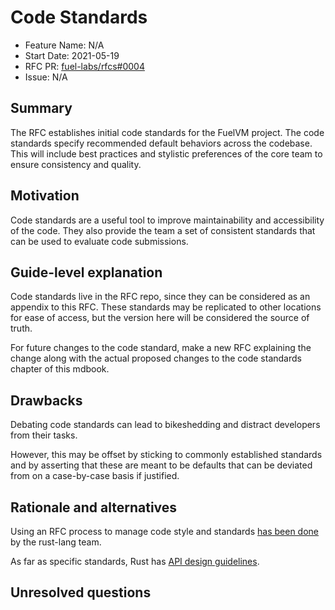 # Code Standards

- Feature Name: N/A
- Start Date: 2021-05-19
- RFC PR: [fuel-labs/rfcs#0004](https://github.com/FuelLabs/rfcs/pull/4)
- Issue: N/A

## Summary

[summary]: #summary

The RFC establishes initial code standards for the FuelVM project. The code
standards specify recommended default behaviors across the codebase. This will
include best practices and stylistic preferences of the core team to ensure
consistency and quality.

## Motivation

[motivation]: #motivation

Code standards are a useful tool to improve maintainability and accessibility
of the code. They also provide the team a set of consistent standards that
can be used to evaluate code submissions.

## Guide-level explanation

[guide-level-explanation]: #guide-level-explanation

Code standards live in the RFC repo, since they can be considered as an
appendix to this RFC. These standards may be replicated to other locations for
ease of access, but the version here will be considered the source of truth.

For future changes to the code standard, make a new RFC explaining the change
along with the actual proposed changes to the code standards chapter
of this mdbook.

## Drawbacks

[drawbacks]: #drawbacks

Debating code standards can lead to bikeshedding and distract developers from
their tasks.

However, this may be offset by sticking to commonly established standards and
by asserting that these are meant to be defaults that can be deviated from on
a case-by-case basis if justified.

## Rationale and alternatives

[rationale-and-alternatives]: #rationale-and-alternatives

Using an RFC process to manage code style and standards
[has been done](https://rust-lang.github.io/rfcs/2436-style-guide.html)
by the rust-lang team.

As far as specific standards, Rust has
[API design guidelines](https://rust-lang.github.io/api-guidelines/).

## Unresolved questions

[unresolved-questions]: #unresolved-questions
